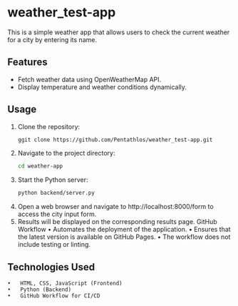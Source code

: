 # weather_test-app

This is a simple weather app that allows users to check the current weather for a city by entering its name.

## Features

- Fetch weather data using OpenWeatherMap API.
- Display temperature and weather conditions dynamically.

## Usage

1. Clone the repository:
   ```bash
   ggit clone https://github.com/Pentathlos/weather_test-app.git
   ```
2. Navigate to the project directory:
   ```bash
   cd weather-app
   ```
3. Start the Python server:
   ```bash
   python backend/server.py
   ```
4. Open a web browser and navigate to http://localhost:8000/form to access the city input form.
5. Results will be displayed on the corresponding results page.
   GitHub Workflow
   • Automates the deployment of the application.
   • Ensures that the latest version is available on GitHub Pages.
   • The workflow does not include testing or linting.

## Technologies Used

    •	HTML, CSS, JavaScript (Frontend)
    •	Python (Backend)
    •	GitHub Workflow for CI/CD
